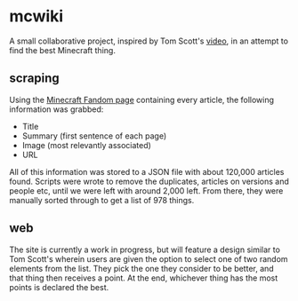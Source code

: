 # mcwiki

A small collaborative project, inspired by Tom Scott's [video](https://www.youtube.com/watch?v=ALy6e7GbDRQ), in an attempt to find the best Minecraft thing.

## scraping

Using the [Minecraft Fandom page](https://minecraft.fandom.com/special:AllPages) containing every article, the following information was grabbed:
- Title
- Summary (first sentence of each page)
- Image (most relevantly associated)
- URL

All of this information was stored to a JSON file with about 120,000 articles found. Scripts were wrote to remove the duplicates, articles on versions and people etc, until we were left with around 2,000 left. From there, they were manually sorted through to get a list of 978 things.

## web
The site is currently a work in progress, but will feature a design similar to Tom Scott's wherein users are given the option to select one of two random elements from the list. They pick the one they consider to be better, and that thing then receives a point.
At the end, whichever thing has the most points is declared the best.
